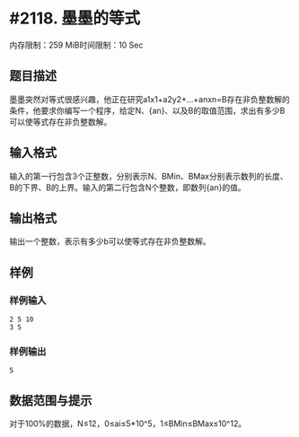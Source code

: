 # #2118. 墨墨的等式

内存限制：259 MiB时间限制：10 Sec

## 题目描述

墨墨突然对等式很感兴趣，他正在研究a1x1+a2y2+&hellip;+anxn=B存在非负整数解的条件，他要求你编写一个程序，给定N、{an}、以及B的取值范围，求出有多少B可以使等式存在非负整数解。

## 输入格式

输入的第一行包含3个正整数，分别表示N、BMin、BMax分别表示数列的长度、B的下界、B的上界。输入的第二行包含N个整数，即数列{an}的值。

## 输出格式

输出一个整数，表示有多少b可以使等式存在非负整数解。

## 样例

### 样例输入

    
    2 5 10
    3 5
    
    

### 样例输出

    
    5
    
    

## 数据范围与提示

对于100%的数据，N&le;12，0&le;ai&le;5*10^5，1&le;BMin&le;BMax&le;10^12。
